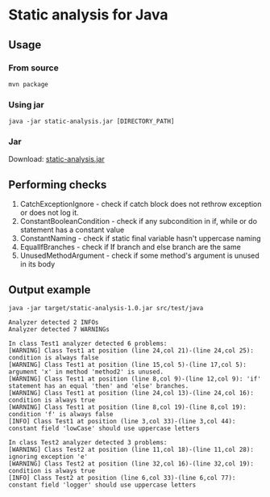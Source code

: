# Static analysis for Java

## Usage

### From source
`mvn package`

### Using jar
`java -jar static-analysis.jar [DIRECTORY_PATH]`

### Jar
Download: [static-analysis.jar](https://github.com/mikita95/static-analysis/releases/download/v1.0/static-analysis.jar)

## Performing checks
1. CatchExceptionIgnore - check if catch block does not rethrow exception or does not log it.
2. ConstantBooleanCondition - check if any subcondition in if, while or do statement has a constant value
3. ConstantNaming - check if static final variable hasn't uppercase naming
4. EqualIfBranches - check if If branch and else branch are the same
5. UnusedMethodArgument - check if some method's argument is unused in its body

## Output example
```java -jar target/static-analysis-1.0.jar src/test/java```
```
Analyzer detected 2 INFOs
Analyzer detected 7 WARNINGs

In class Test1 analyzer detected 6 problems:
[WARNING] Class Test1 at position (line 24,col 21)-(line 24,col 25): condition is always false
[WARNING] Class Test1 at position (line 15,col 5)-(line 17,col 5): argument 'x' in method 'method2' is unused.
[WARNING] Class Test1 at position (line 8,col 9)-(line 12,col 9): 'if' statement has an equal 'then' and 'else' branches.
[WARNING] Class Test1 at position (line 24,col 13)-(line 24,col 16): condition is always true
[WARNING] Class Test1 at position (line 8,col 19)-(line 8,col 19): condition 'f' is always false
[INFO] Class Test1 at position (line 3,col 33)-(line 3,col 44): constant field 'lowCase' should use uppercase letters

In class Test2 analyzer detected 3 problems:
[WARNING] Class Test2 at position (line 11,col 18)-(line 11,col 28): ignoring exception 'e'
[WARNING] Class Test2 at position (line 32,col 16)-(line 32,col 19): condition is always true
[INFO] Class Test2 at position (line 6,col 33)-(line 6,col 77): constant field 'logger' should use uppercase letters
```
